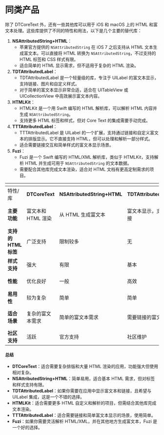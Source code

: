 # 同类产品

除了 DTCoreText 外，还有一些其他库可以用于 iOS 和 macOS 上的 HTML 和富文本处理。这些库提供了不同的特性和用法，以下是几个主要的替代库：

1. **NSAttributedString+HTML**：
   * 苹果官方提供的 `NSAttributedString` 在 iOS 7 之后支持从 HTML 文本生成富文本。可以直接将 HTML 转换为 `NSAttributedString`，不过支持的 HTML 标签和 CSS 样式有限。
   * 适合简单的 HTML 显示需求，但不适用于复杂的 HTML 渲染。
2. **TDTAttributedLabel**：
   * TDTAttributedLabel 是一个轻量级的库，专注于 UILabel 的富文本显示，支持链接、图片和自定义样式。
   * 对于简单的富文本显示非常合适，适合在 UITableView 或 UICollectionView 中高效展示富文本内容。
3. **HTMLKit**：
   * HTMLKit 是一个用 Swift 编写的 HTML 解析库，可以解析 HTML 内容并生成 `NSAttributedString`。
   * 支持更多 HTML 标签和样式，但对 Core Text 的集成需要手动完成。
4. **TTTAttributedLabel**：
   * TTTAttributedLabel 是 UILabel 的一个扩展，支持通过链接和自定义富文本的排版显示。它不直接支持 HTML，但可以处理和解析一部分样式。
   * 适合需要链接交互和简单样式的富文本显示场景。
5. **Fuzi**：
   * Fuzi 是一个 Swift 编写的 HTML/XML 解析库，类似于 HTMLKit，支持解析 HTML 并生成可用于 `NSAttributedString` 的文本数据。
   * 需要配合其他库完成文本渲染，适合对 HTML 文档有更高定制需求的项目。



<table data-header-hidden><thead><tr><th width="108"></th><th></th><th></th><th></th><th></th><th></th><th></th></tr></thead><tbody><tr><td>特性/库</td><td><strong>DTCoreText</strong></td><td><strong>NSAttributedString+HTML</strong></td><td><strong>TDTAttributedLabel</strong></td><td><strong>HTMLKit</strong></td><td><strong>TTTAttributedLabel</strong></td><td><strong>Fuzi</strong></td></tr><tr><td><strong>主要功能</strong></td><td>富文本和 HTML 渲染</td><td>从 HTML 生成富文本</td><td>富文本显示，支持链接</td><td>HTML 解析，生成富文本</td><td>支持链接和简单样式</td><td>HTML/XML 解析</td></tr><tr><td><strong>支持的 HTML 标签</strong></td><td>广泛支持</td><td>限制较多</td><td>无</td><td>支持多种标签</td><td>无</td><td>支持多种标签</td></tr><tr><td><strong>样式支持</strong></td><td>强大</td><td>有限</td><td>基本</td><td>强大</td><td>基本</td><td>需要手动实现样式</td></tr><tr><td><strong>性能</strong></td><td>优化良好</td><td>一般</td><td>高效</td><td>一般</td><td>高效</td><td>视具体实现而定</td></tr><tr><td><strong>易用性</strong></td><td>较为复杂</td><td>简单</td><td>简单</td><td>适中</td><td>简单</td><td>适中</td></tr><tr><td><strong>适合场景</strong></td><td>复杂的富文本需求</td><td>简单的富文本需求</td><td>需要链接的富文本</td><td>需要解析和渲染 HTML</td><td>需要链接和交互的文本</td><td>高度自定义的 HTML</td></tr><tr><td><strong>社区支持</strong></td><td>活跃</td><td>官方支持</td><td>社区维护</td><td>新兴</td><td>活跃</td><td>活跃</td></tr></tbody></table>

#### 总结

* **DTCoreText**：适合需要复杂排版和大量 HTML 渲染的应用，功能强大但使用相对复杂。
* **NSAttributedString+HTML**：简单易用，适合基本 HTML 需求，但对标签和样式支持有限。
* **TDTAttributedLabel**：如果你需要在应用中显示富文本和链接，且希望与 UILabel 集成，这是一个不错的选择。
* **HTMLKit**：适合需要更多 HTML 自定义和解析的项目，但需结合其他库完成文本渲染。
* **TTTAttributedLabel**：适合需要链接和简单富文本显示的场景，使用简单。
* **Fuzi**：如果你需要灵活解析 HTML/XML，并在其他地方生成富文本，Fuzi 是一个好的选择。



